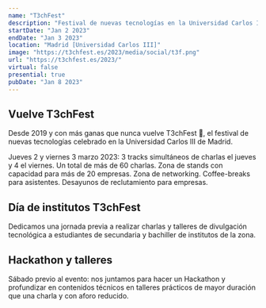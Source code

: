 ```yaml
---
name: "T3chFest"
description: "Festival de nuevas tecnologías en la Universidad Carlos III de Madrid. 2 y 3 de marzo de 2023."
startDate: "Jan 2 2023"
endDate: "Jan 3 2023"
location: "Madrid [Universidad Carlos III]"
image: "https://t3chfest.es/2023/media/social/t3f.png"
url: "https://t3chfest.es/2023/"
virtual: false
presential: true
pubDate: "Jan 8 2023"
---
```


## Vuelve T3chFest
Desde 2019 y con más ganas que nunca vuelve T3chFest 🤖, el festival de nuevas tecnologías celebrado en la Universidad Carlos III de Madrid.

Jueves 2 y viernes 3 marzo 2023: 3 tracks simultáneos de charlas el jueves y 4 el viernes. Un total de más de 60 charlas. Zona de stands con capacidad para más de 20 empresas. Zona de networking. Coffee-breaks para asistentes. Desayunos de reclutamiento para empresas.

## Día de institutos T3chFest
Dedicamos una jornada previa a realizar charlas y talleres de divulgación tecnológica a estudiantes de secundaria y bachiller de institutos de la zona.

## Hackathon y talleres
Sábado previo al evento: nos juntamos para hacer un Hackathon y profundizar en contenidos técnicos en talleres prácticos de mayor duración que una charla y con aforo reducido.
